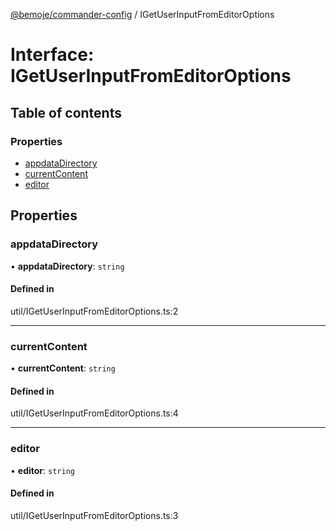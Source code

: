 [@bemoje/commander-config](https://github.com/bemoje/tsmono/blob/main/pkg/commander-config/docs/md/index.md) / IGetUserInputFromEditorOptions

# Interface: IGetUserInputFromEditorOptions

## Table of contents

### Properties

- [appdataDirectory](https://github.com/bemoje/tsmono/blob/main/pkg/commander-config/docs/md/interfaces/IGetUserInputFromEditorOptions.md#appdatadirectory)
- [currentContent](https://github.com/bemoje/tsmono/blob/main/pkg/commander-config/docs/md/interfaces/IGetUserInputFromEditorOptions.md#currentcontent)
- [editor](https://github.com/bemoje/tsmono/blob/main/pkg/commander-config/docs/md/interfaces/IGetUserInputFromEditorOptions.md#editor)

## Properties

### appdataDirectory

• **appdataDirectory**: `string`

#### Defined in

util/IGetUserInputFromEditorOptions.ts:2

___

### currentContent

• **currentContent**: `string`

#### Defined in

util/IGetUserInputFromEditorOptions.ts:4

___

### editor

• **editor**: `string`

#### Defined in

util/IGetUserInputFromEditorOptions.ts:3
